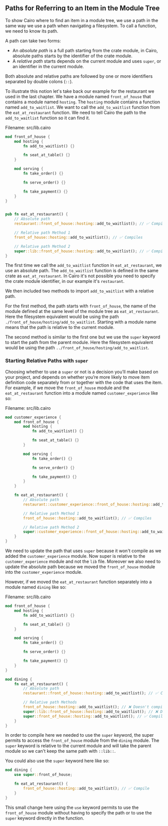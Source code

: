 ## Paths for Referring to an Item in the Module Tree

To show Cairo where to find an item in a module tree, we use a path in the same way we use a path when navigating a filesystem. To call a function, we need to know its path.

A path can take two forms:

- An _absolute path_ is a full path starting from the crate module, in Cairo, absolute paths starts by the identifier of the crate module.
- A _relative path_ starts depends on the current module and uses `super`, or an identifier in the current module.

Both absolute and relative paths are followed by one or more identifiers
separated by double colons (`::`).

To illustrate this notion let's take back our example for the restaurant we used in the last chapter. We have a module named `front_of_house` that contains a module named `hosting`. The `hosting` module contains a function named `add_to_waitlist`. We want to call the `add_to_waitlist` function from the `eat_at_restaurant` function. We need to tell Cairo the path to the `add_to_waitlist` function so it can find it.

<span class="filename">Filename: src/lib.cairo</span>

```rust
mod front_of_house {
    mod hosting {
        fn add_to_waitlist() {}

        fn seat_at_table() {}
    }

    mod serving {
        fn take_order() {}

        fn serve_order() {}

        fn take_payment() {}
    }
}


pub fn eat_at_restaurant() {
    // Absolute path
    restaurant::front_of_house::hosting::add_to_waitlist(); // ✅ Compiles

    // Relative path Method 1
    front_of_house::hosting::add_to_waitlist(); // ✅ Compiles

    // Relative path Method 2
    super::lib::front_of_house::hosting::add_to_waitlist(); // ✅ Compiles
}
```

The first time we call the `add_to_waitlist` function in `eat_at_restaurant`,
we use an absolute path. The `add_to_waitlist` function is defined in the same
crate as `eat_at_restaurant`. In Cairo it's not possible you need to specify the crate module identifier,
in our example it's `restaurant`.

We then included two methods to import `add_to_waitlist` with a relative path.

For the first method, the path starts with `front_of_house`, the name of the module
defined at the same level of the module tree as `eat_at_restaurant`. Here the
filesystem equivalent would be using the path
`./front_of_house/hosting/add_to_waitlist`. Starting with a module name means
that the path is relative to the current module.

The second method is similar to the first one but we use the `super` keyword to start the path from the parent module. Here the filesystem equivalent would be using the path `../front_of_house/hosting/add_to_waitlist`.

### Starting Relative Paths with `super`

Choosing whether to use a `super` or not is a decision you’ll make
based on your project, and depends on whether you’re more likely to move item
definition code separately from or together with the code that uses the item.
For example, if we move the `front_of_house` module and the `eat_at_restaurant`
function into a module named `customer_experience` like so:

<span class="filename">Filename: src/lib.cairo</span>

```rust
mod customer_experience {
    mod front_of_house {
        mod hosting {
            fn add_to_waitlist() {}

            fn seat_at_table() {}
        }

        mod serving {
            fn take_order() {}

            fn serve_order() {}

            fn take_payment() {}
        }
    }

    fn eat_at_restaurant() {
        // Absolute path
        restaurant::customer_experience::front_of_house::hosting::add_to_waitlist(); // ✅ Compiles

        // Relative path Method 1
        front_of_house::hosting::add_to_waitlist(); // ✅ Compiles

        // Relative path Method 2
        super::customer_experience::front_of_house::hosting::add_to_waitlist(); // ✅ Compiles
    }
}
```

We need to update the path that uses `super` because it won't compile as we added the `customer_experience` module. Now super is relative to the `customer_experience` module and not the `lib` file. Moreover we also need to update the absolute path because we moved the `front_of_house` module into the `customer_experience` module.

However, if we moved the `eat_at_restaurant` function separately into a module
named `dining` like so:

<span class="filename">Filename: src/lib.cairo</span>

```rust
mod front_of_house {
    mod hosting {
        fn add_to_waitlist() {}

        fn seat_at_table() {}
    }

    mod serving {
        fn take_order() {}

        fn serve_order() {}

        fn take_payment() {}
    }
}

mod dining {
    fn eat_at_restaurant() {
        // Absolute path
        restaurant::front_of_house::hosting::add_to_waitlist(); // ✅ Compiles

        // Relative path Methods
        front_of_house::hosting::add_to_waitlist(); // ❌ Doesn't compile
        super::lib::front_of_house::hosting::add_to_waitlist(); // ❌ Doesn't compile
        super::front_of_house::hosting::add_to_waitlist(); // ✅ Compiles
    }
}
```

In order to compile here we needed to use the `super` keyword, the super permits to access the `front_of_house` module from the `dining` module. The `super` keyword is relative to the current module and will take the parent module so we can't keep the same path with `::lib::`.

You could also use the `super` keyword here like so:

```rust
mod dining {
    use super::front_of_house;

    fn eat_at_restaurant() {
        front_of_house::hosting::add_to_waitlist(); // ✅ Compile
    }
}
```

This small change here using the `use` keyword permits to use the `front_of_house` module without having to specify the path or to use the `super` keyword directly in the function.
